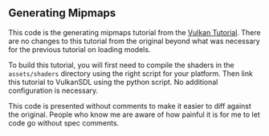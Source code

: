 Generating Mipmaps
--------

This code is the generating mipmaps tutorial from the 
[Vulkan Tutorial](https://vulkan-tutorial.com). There are no changes to this 
tutorial from the original beyond what was necessary for the previous tutorial
on loading models.

To build this tutorial, you will first need to compile the shaders in the
`assets/shaders` directory using the right script for your platform. Then
link this tutorial to VulkanSDL using the python script. No additional
configuration is necessary.

This code is presented without comments to make it easier to diff against the 
original.  People who know me are aware of how painful it is for me to let code 
go without spec comments.
